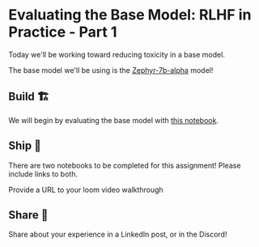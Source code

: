# Evaluating the Base Model: RLHF in Practice - Part 1

Today we'll be working toward reducing toxicity in a base model.

The base model we'll be using is the [Zephyr-7b-alpha](https://huggingface.co/HuggingFaceH4/zephyr-7b-alpha) model!

## Build 🏗️

We will begin by evaluating the base model with [this notebook](https://colab.research.google.com/drive/12HH-L_0bNHWs9fvYks8z8JfcLIwg0_ns?usp=sharing).

## Ship 🚢

There are two notebooks to be completed for this assignment! Please include links to both.

Provide a URL to your loom video walkthrough

## Share 🚀

Share about your experience in a LinkedIn post, or in the Discord!